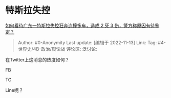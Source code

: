 # 特斯拉失控
[如何看待广东一特斯拉失控狂奔连撞多车，造成 2 死 3 伤，警方称原因有待鉴定？](https://www.zhihu.com/question/565195310/answer/2756762237)

> Author: #0-Anonymity
> Last update: [编辑于 2022-11-13]
> Link:
> Tag: #4-世界史/4B-政治/舆论战 
> 评论区:
> 泛讨论:

在Twitter上这消息的热度如何？

FB

TG

Line呢？
